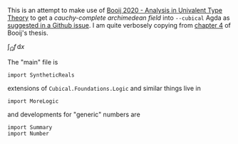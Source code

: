 

This is an attempt to make use of [Booij 2020 - Analysis in Univalent Type Theory](https://abooij.blogspot.com/p/phd-thesis.html) to get a _cauchy-complete archimedean field_ into `--cubical` Agda as [suggested in a Github issue](https://github.com/agda/cubical/issues/286). I am quite verbosely copying from [chapter 4](chapter-4-1.md) of Booij's thesis.

$\int_\Omega f\,\mathrm{d}x$


<!--

Bonus trick: to hide an Agda code block, just put it between html comments

```
{-# OPTIONS --cubical --no-import-sorts --allow-unsolved-metas #-}
-- need --allow-unsolved-metas for generating html
--   see https://github.com/agda/agda/issues/3642
```

-->

The "main" file is 


```
import SyntheticReals
```

extensions of `Cubical.Foundations.Logic` and similar things live in

```
import MoreLogic
```

and developments for "generic" numbers are

```
import Summary
import Number
```

